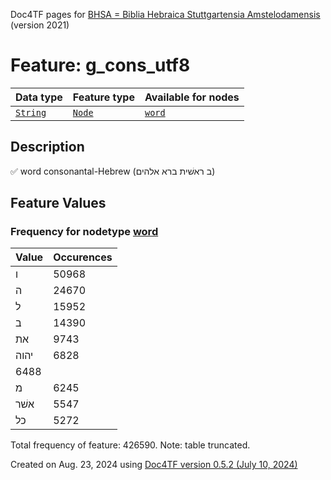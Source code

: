 Doc4TF pages for [BHSA = Biblia Hebraica Stuttgartensia Amstelodamensis](https://github.com/ETCBC/BHSA/tree/master/tf) (version 2021)
# Feature: g_cons_utf8
Data type|Feature type|Available for nodes
---|---|---
[`String`](featuresbydatatype.md#string)|[`Node`](featuresbytype.md#node)| [`word`](featuresbynodetype.md#word) 
## Description
✅ word consonantal-Hebrew (ב ראשׁית ברא אלהים)
## Feature Values
### Frequency for nodetype [word](featuresbynodetype.md#word)
Value|Occurences
---|---
ו|50968
ה|24670
ל|15952
ב|14390
את|9743
יהוה|6828
|6488
מ|6245
אשׁר|5547
כל|5272

Total frequency of feature: 426590. Note: table truncated.
  

Created on Aug. 23, 2024 using [Doc4TF version 0.5.2 (July 10, 2024)](https://github.com/tonyjurg/Doc4TF/blob/main/CreateFeatureDoc.ipynb) 